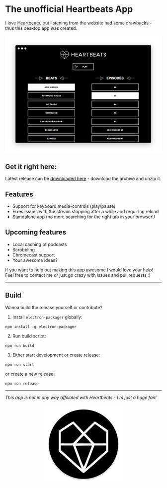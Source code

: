 
# The unofficial Heartbeats App

I love [Heartbeats](http://heartbeats.dk/), but listening from the website had some drawbacks - thus this desktop app was created.

![Screenshot](screen.png)


## Get it right here:

Latest release can be [downloaded here](https://github.com/madsnedergaard/heartbeats-app/releases/latest) - download the archive and unzip it.

## Features

- Support for keyboard media-controls (play/pause)
- Fixes issues with the stream stopping after a while and requiring reload
- Standalone app (no more searching for the right tab in your browser!)

## Upcoming features

- Local caching of podcasts
- Scrobbling
- Chromecast support
- Your awesome ideas?

If you want to help out making this app awesome I would love your help! Feel free to contact me or just go crazy with issues and pull requests :)

---

## Build

Wanna build the release yourself or contribute?

1. Install `electron-packager` globally:

```
npm install -g electron-packager
```

2. Run build script:

```
npm run build
```

3. Either start development or create release:

```
npm run start
```

or create a new release:

```
npm run release
```

---

_This app is not in any way affiliated with Heartbeats - I'm just a huge fan!_

<p align="center">
  <img src="resources/icon.png">
</p>
